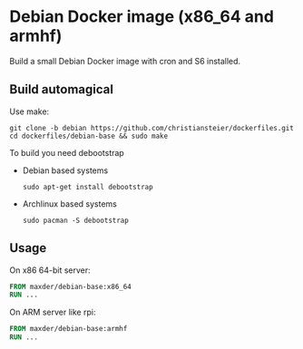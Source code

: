 # Debian Docker image (x86_64 and armhf)

Build a small Debian Docker image with cron and S6 installed. 

## Build automagical

Use make:

```
git clone -b debian https://github.com/christiansteier/dockerfiles.git
cd dockerfiles/debian-base && sudo make
```

To build you need debootstrap
 * Debian based systems
   ```
   sudo apt-get install debootstrap
   ```
 * Archlinux based systems
   ```
   sudo pacman -S debootstrap
   ```

## Usage

On x86 64-bit server:
```dockerfile
FROM maxder/debian-base:x86_64
RUN ...
```

On ARM server like rpi:
```dockerfile
FROM maxder/debian-base:armhf
RUN ...
```

